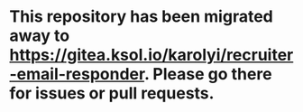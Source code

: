 # This repository has been migrated away to <https://gitea.ksol.io/karolyi/recruiter-email-responder>. Please go there for issues or pull requests.
